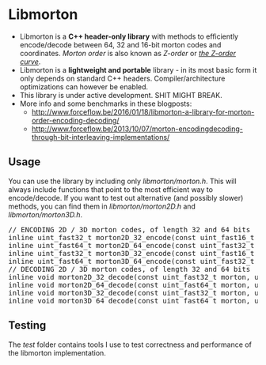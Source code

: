 # Libmorton

 * Libmorton is a **C++ header-only library** with methods to efficiently encode/decode between 64, 32 and 16-bit morton codes and coordinates. *Morton order* is also known as *Z-order* or *[the Z-order curve](https://en.wikipedia.org/wiki/Z-order_curve)*.
 * Libmorton is a **lightweight and portable** library - in its most basic form it only depends on standard C++ headers. Compiler/architecture optimizations can however be enabled.
 * This library is under active development. SHIT MIGHT BREAK.
 * More info and some benchmarks in these blogposts:
   * http://www.forceflow.be/2016/01/18/libmorton-a-library-for-morton-order-encoding-decoding/
   * http://www.forceflow.be/2013/10/07/morton-encodingdecoding-through-bit-interleaving-implementations/

## Usage
You can use the library by including only *libmorton/morton.h*. This will always include functions that point to the most efficient way to encode/decode. If you want to test out alternative (and possibly slower) methods, you can find them in *libmorton/morton2D.h* and *libmorton/morton3D.h*. 

<pre>
// ENCODING 2D / 3D morton codes, of length 32 and 64 bits
inline uint_fast32_t morton2D_32_encode(const uint_fast16_t x, const uint_fast16_t y);
inline uint_fast64_t morton2D_64_encode(const uint_fast32_t x, const uint_fast32_t y);
inline uint_fast32_t morton3D_32_encode(const uint_fast16_t x, const uint_fast16_t y, const uint_fast16_t z);
inline uint_fast64_t morton3D_64_encode(const uint_fast32_t x, const uint_fast32_t y, const uint_fast32_t z);
// DECODING 2D / 3D morton codes, of length 32 and 64 bits
inline void morton2D_32_decode(const uint_fast32_t morton, uint_fast16_t& x, uint_fast16_t& y); //
inline void morton2D_64_decode(const uint_fast64_t morton, uint_fast32_t& x, uint_fast32_t& y); //
inline void morton3D_32_decode(const uint_fast32_t morton, uint_fast16_t& x, uint_fast16_t& y, uint_fast16_t& z);
inline void morton3D_64_decode(const uint_fast64_t morton, uint_fast32_t& x, uint_fast32_t& y, uint_fast32_t& z);
</pre>

## Testing
The *test* folder contains tools I use to test correctness and performance of the libmorton implementation.
